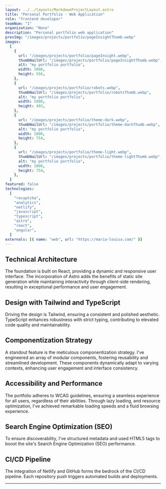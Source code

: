 ```yaml
---
layout: ../../layouts/MarkdownProjectLayout.astro
title: "Personal Portfolio - Web Application"
role: "frontend developer"
teamNum: "1"
organization: "None"
description: "Personal portfolio web application"
prevImg: "/images/projects/portfolio/pageInsightThumb.webp"
images:
  [
    {
      url: "/images/projects/portfolio/pageInsight.webp",
      thumbNailUrl: "/images/projects/portfolio/pageInsightThumb.webp",
      alt: "my portfolio portfolio",
      width: 1000,
      height: 556,
    },
    {
      url: "/images/projects/portfolio/robots.webp",
      thumbNailUrl: "/images/projects/portfolio/robotsThumb.webp",
      alt: "my portfolio portfolio",
      width: 1000,
      height: 493,
    },
    {
      url: "/images/projects/portfolio/theme-dark.webp",
      thumbNailUrl: "/images/projects/portfolio/theme-darkThumb.webp",
      alt: "my portfolio portfolio",
      width: 1000,
      height: 754,
    },
    {
      url: "/images/projects/portfolio/theme-light.webp",
      thumbNailUrl: "/images/projects/portfolio/theme-lightThumb.webp",
      alt: "my portfolio portfolio",
      width: 1000,
      height: 754,
    },
  ]
featured: false
technologies:
  [
    "recaptcha",
    "analytics",
    "netlify",
    "javascript",
    "typescript",
    "astro",
    "react",
    "angular",
  ]
externals: [{ name: "web", url: "https://maria-louisa.com/" }]
---
```


## Technical Architecture

The foundation is built on React, providing a dynamic and responsive user interface. The incorporation of Astro adds the benefits of static site generation while maintaining interactivity through client-side rendering, resulting in exceptional performance and user engagement.

## Design with Tailwind and TypeScript

Driving the design is Tailwind, ensuring a consistent and polished aesthetic. TypeScript enhances robustness with strict typing, contributing to elevated code quality and maintainability.

## Componentization Strategy

A standout feature is the meticulous componentization strategy. I've engineered an array of modular components, fostering reusability and streamlined development. These components dynamically adapt to varying contexts, enhancing user engagement and interface consistency.

## Accessibility and Performance

The portfolio adheres to WCAG guidelines, ensuring a seamless experience for all users, regardless of their abilities. Through lazy loading, and resource optimization, I've achieved remarkable loading speeds and a fluid browsing experience.

## Search Engine Optimization (SEO)

To ensure discoverability, I've structured metadata and used HTML5 tags to boost the site's Search Engine Optimization (SEO) performance.

## CI/CD Pipeline

The integration of Netlify and GitHub forms the bedrock of the CI/CD pipeline. Each repository push triggers automated builds and deployments.

---

